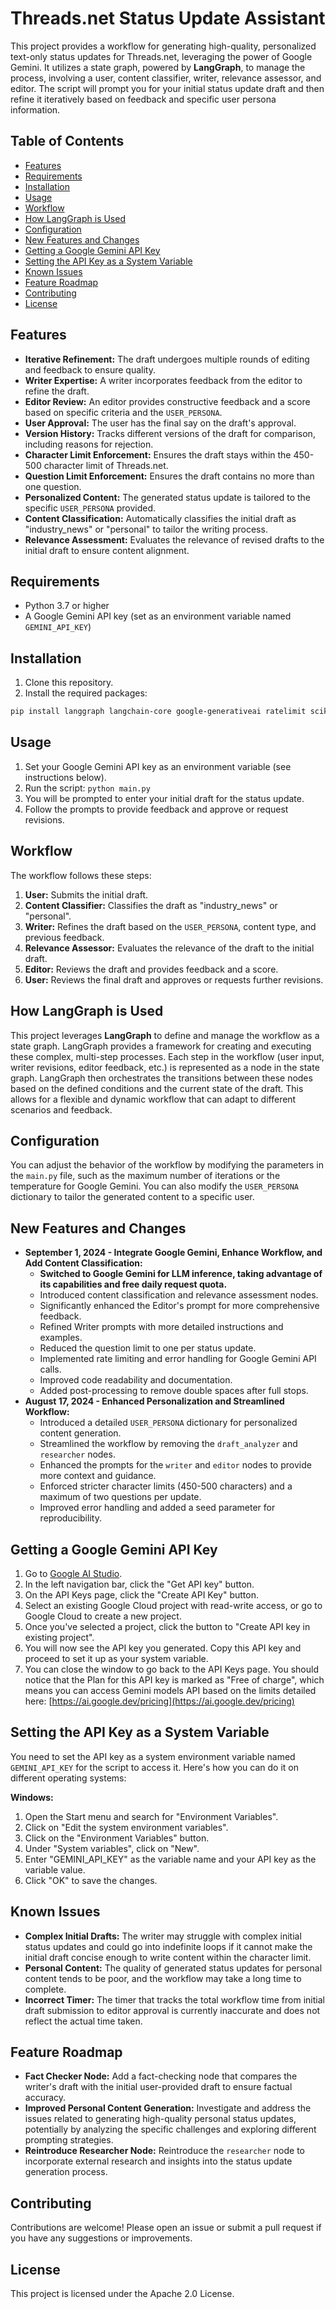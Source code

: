 # Threads.net Status Update Assistant

This project provides a workflow for generating high-quality, personalized text-only status updates for Threads.net, leveraging the power of Google Gemini. It utilizes a state graph, powered by **LangGraph**, to manage the process, involving a user, content classifier, writer, relevance assessor, and editor. The script will prompt you for your initial status update draft and then refine it iteratively based on feedback and specific user persona information.

## Table of Contents

* [Features](#features)
* [Requirements](#requirements)
* [Installation](#installation)
* [Usage](#usage)
* [Workflow](#workflow)
* [How LangGraph is Used](#how-langgraph-is-used)
* [Configuration](#configuration)
* [New Features and Changes](#new-features-and-changes)
* [Getting a Google Gemini API Key](#getting-a-google-gemini-api-key)
* [Setting the API Key as a System Variable](#setting-the-api-key-as-a-system-variable)
* [Known Issues](#known-issues)
* [Feature Roadmap](#feature-roadmap)
* [Contributing](#contributing)
* [License](#license)

## Features

* **Iterative Refinement:** The draft undergoes multiple rounds of editing and feedback to ensure quality.
* **Writer Expertise:** A writer incorporates feedback from the editor to refine the draft.
* **Editor Review:** An editor provides constructive feedback and a score based on specific criteria and the `USER_PERSONA`.
* **User Approval:** The user has the final say on the draft's approval.
* **Version History:** Tracks different versions of the draft for comparison, including reasons for rejection.
* **Character Limit Enforcement:** Ensures the draft stays within the 450-500 character limit of Threads.net.
* **Question Limit Enforcement:** Ensures the draft contains no more than one question.
* **Personalized Content:** The generated status update is tailored to the specific `USER_PERSONA` provided.
* **Content Classification:** Automatically classifies the initial draft as "industry_news" or "personal" to tailor the writing process.
* **Relevance Assessment:** Evaluates the relevance of revised drafts to the initial draft to ensure content alignment.

## Requirements

* Python 3.7 or higher
* A Google Gemini API key (set as an environment variable named `GEMINI_API_KEY`)

## Installation

1. Clone this repository.
2. Install the required packages:

```bash
pip install langgraph langchain-core google-generativeai ratelimit scikit-learn
```

## Usage

1. Set your Google Gemini API key as an environment variable (see instructions below).
2. Run the script: `python main.py`
3. You will be prompted to enter your initial draft for the status update.
4. Follow the prompts to provide feedback and approve or request revisions.

## Workflow

The workflow follows these steps:

1. **User:** Submits the initial draft.
2. **Content Classifier:** Classifies the draft as "industry_news" or "personal".
3. **Writer:** Refines the draft based on the `USER_PERSONA`, content type, and previous feedback.
4. **Relevance Assessor:** Evaluates the relevance of the draft to the initial draft.
5. **Editor:** Reviews the draft and provides feedback and a score.
6. **User:** Reviews the final draft and approves or requests further revisions.

## How LangGraph is Used

This project leverages **LangGraph** to define and manage the workflow as a state graph. LangGraph provides a framework for creating and executing these complex, multi-step processes. Each step in the workflow (user input, writer revisions, editor feedback, etc.) is represented as a node in the state graph. LangGraph then orchestrates the transitions between these nodes based on the defined conditions and the current state of the draft. This allows for a flexible and dynamic workflow that can adapt to different scenarios and feedback.

## Configuration

You can adjust the behavior of the workflow by modifying the parameters in the `main.py` file, such as the maximum number of iterations or the temperature for Google Gemini. You can also modify the `USER_PERSONA` dictionary to tailor the generated content to a specific user.

## New Features and Changes

* **September 1, 2024 - Integrate Google Gemini, Enhance Workflow, and Add Content Classification:**
    - **Switched to Google Gemini for LLM inference, taking advantage of its capabilities and free daily request quota.** 
    - Introduced content classification and relevance assessment nodes.
    - Significantly enhanced the Editor's prompt for more comprehensive feedback.
    - Refined Writer prompts with more detailed instructions and examples.
    - Reduced the question limit to one per status update.
    - Implemented rate limiting and error handling for Google Gemini API calls.
    - Improved code readability and documentation.
    - Added post-processing to remove double spaces after full stops.
* **August 17, 2024 - Enhanced Personalization and Streamlined Workflow:**
    * Introduced a detailed `USER_PERSONA` dictionary for personalized content generation.
    * Streamlined the workflow by removing the `draft_analyzer` and `researcher` nodes.
    * Enhanced the prompts for the `writer` and `editor` nodes to provide more context and guidance.
    * Enforced stricter character limits (450-500 characters) and a maximum of two questions per update.
    * Improved error handling and added a seed parameter for reproducibility.


## Getting a Google Gemini API Key

1. Go to [Google AI Studio](https://studio.ai.google.com/).
2. In the left navigation bar, click the "Get API key" button.
3. On the API Keys page, click the "Create API Key" button.
4. Select an existing Google Cloud project with read-write access, or go to Google Cloud to create a new project.
5. Once you've selected a project, click the button to "Create API key in existing project".
6. You will now see the API key you generated. Copy this API key and proceed to set it up as your system variable.
7. You can close the window to go back to the API Keys page. You should notice that the Plan for this API key is marked as "Free of charge", which means you can access Gemini models API based on the limits detailed here: [https://ai.google.dev/pricing](https://ai.google.dev/pricing) 

## Setting the API Key as a System Variable

You need to set the API key as a system environment variable named `GEMINI_API_KEY` for the script to access it. Here's how you can do it on different operating systems:

**Windows:**

1. Open the Start menu and search for "Environment Variables".
2. Click on "Edit the system environment variables".
3. Click on the "Environment Variables" button.
4. Under "System variables", click on "New".
5. Enter "GEMINI_API_KEY" as the variable name and your API key as the variable value.
6. Click "OK" to save the changes.

## Known Issues

* **Complex Initial Drafts:** The writer may struggle with complex initial status updates and could go into indefinite loops if it cannot make the initial draft concise enough to write content within the character limit.
* **Personal Content:** The quality of generated status updates for personal content tends to be poor, and the workflow may take a long time to complete.
* **Incorrect Timer:** The timer that tracks the total workflow time from initial draft submission to editor approval is currently inaccurate and does not reflect the actual time taken.

## Feature Roadmap

* **Fact Checker Node:** Add a fact-checking node that compares the writer's draft with the initial user-provided draft to ensure factual accuracy.
* **Improved Personal Content Generation:** Investigate and address the issues related to generating high-quality personal status updates, potentially by analyzing the specific challenges and exploring different prompting strategies.
* **Reintroduce Researcher Node:** Reintroduce the `researcher` node to incorporate external research and insights into the status update generation process.

## Contributing

Contributions are welcome! Please open an issue or submit a pull request if you have any suggestions or improvements.

## License

This project is licensed under the Apache 2.0 License.
